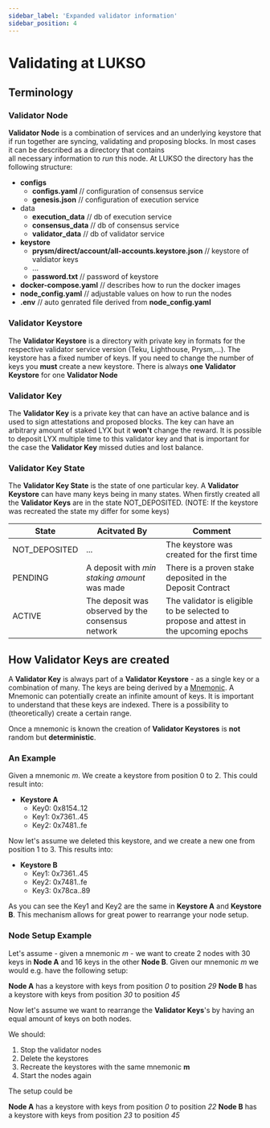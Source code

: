 ```yaml
---
sidebar_label: 'Expanded validator information'
sidebar_position: 4
---
```


# Validating at LUKSO

## Terminology

### Validator Node 

**Validator Node** is a combination of services and an underlying keystore that if run together are 
syncing, validating and proposing blocks. In most cases it can be described as a directory that contains  
all necessary information to *run* this node. At LUKSO the directory has the following structure:

* **configs**
  * **configs.yaml**   // configuration of consensus service
  * **genesis.json**   // configuration of execution service
* data
  * **execution_data**   // db of execution service
  * **consensus_data**   // db of consensus service
  * **validator_data**   // db of validator service
* **keystore** 
  * **prysm/direct/account/all-accounts.keystore.json**     // keystore of valdiator keys
  * ...
  * **password.txt**        // password of keystore
* **docker-compose.yaml** // describes how to run the docker images
* **node_config.yaml**   // adjustable values on how to run the nodes
* **.env**   // auto genrated file derived from **node_config.yaml**


### Validator Keystore

The **Validator Keystore** is a directory with private key in formats for the respective validator service 
version (Teku, Lighthouse, Prysm,...). The keystore has a fixed number of keys. If you need to change
the number of keys you **must** create a new keystore. There is always **one** **Validator Keystore** for
one **Validator Node**

### Validator Key

The **Validator Key** is a private key that can have an active balance and is used to sign attestations
and proposed blocks. The key can have an arbitrary amount of staked LYX but it **won't** change the reward.
It is possible to deposit LYX multiple time to this validator key and that is important for the case the **Validator Key** missed duties and lost balance.

### Validator Key State

The **Validator Key State** is the state of one particular key. A **Validator Keystore** can have many
keys being in many states. When firstly created all the **Validator Keys** are in the state
NOT_DEPOSITED. (NOTE: If the keystore was recreated the state my differ for some keys)

| State         | Acitvated By | Comment |
|---------------|--|---------|
| NOT_DEPOSITED | ... | The keystore was created for the first time        |
| PENDING              | A deposit with *min staking amount* was made | There is a proven stake deposited in the Deposit Contract        |
| ACTIVE              | The deposit was observed by the consensus network |  The validator is eligible to be selected to propose and attest in the upcoming epochs       |

## How **Validator Keys** are created

A **Validator Key** is always part of a **Validator Keystore** - as a single key or a combination of many. The keys
are being derived by a [Mnemonic](https://wolovim.medium.com/ethereum-201-mnemonics-bb01a9108c38).
A Mnemonic can potentially create an infinite amount of keys. It is important to understand that
these keys are indexed. There is a possibility to (theoretically) create a certain range.

Once a mnemonic is known the creation of **Validator Keystores** is **not** random but **deterministic**.

### An Example

Given a mnemonic *m*. We create a keystore from position 0 to 2. This could result into:

* **Keystore A**
  * Key0: 0x8154..12
  * Key1: 0x7361..45
  * Key2: 0x7481..fe

Now let's assume we deleted this keystore, and we create a new one from position 1 to 3. This results into:

* **Keystore B**
  * Key1: 0x7361..45
  * Key2: 0x7481..fe
  * Key3: 0x78ca..89
  

As you can see the Key1 and Key2 are the same in **Keystore A** and **Keystore B**. This mechanism
allows for great power to rearrange your node setup.

### Node Setup Example

Let's assume - given a mnemonic *m* - we want to create 2 nodes with 30 keys in 
**Node A** and 16 keys in the other **Node B**.  Given our mnemonic *m* we would 
e.g. have the following setup:

**Node A** has a keystore with keys from position *0* to position *29*
**Node B** has a keystore with keys from position *30* to position *45*

Now let's assume we want to rearrange the **Validator Keys**'s by having an equal amount of keys on both nodes.

We should:
  1. Stop the validator nodes
  2. Delete the keystores
  3. Recreate the keystores with the same mnemonic **m**
  4. Start the nodes again

The setup could be

**Node A** has a keystore with keys from position *0* to position *22*
**Node B** has a keystore with keys from position *23* to position *45*



